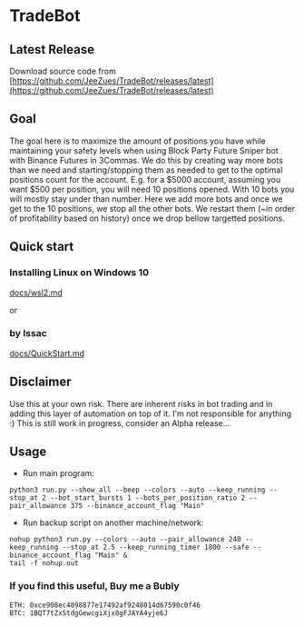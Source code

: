 # TradeBot

## Latest Release
Download source code from [https://github.com/JeeZues/TradeBot/releases/latest](https://github.com/JeeZues/TradeBot/releases/latest)

## Goal

The goal here is to maximize the amount of positions you have while maintaining your safety levels when using Block Party Future Sniper bot with Binance Futures in 3Commas.
We do this by creating way more bots than we need and starting/stopping them as needed to get to the optimal positions count for the account.
E.g. for a $5000 account, assuming you want $500 per position, you will need 10 positions opened.  With 10 bots you will mostly stay under than number.
Here we add more bots and once we get to the 10 positions, we stop all the other bots.  We restart them (~in order of profitability based on history) once we drop bellow targetted positions.


## Quick start

### Installing Linux on Windows 10
[docs/wsl2.md](docs/wsl2.md)

or

### by Issac
[docs/QuickStart.md](docs/QuickStart.md)



## Disclaimer
Use this at your own risk.  There are inherent risks in bot trading and in adding this layer of automation on top of it.  I'm not responsible for anything :)
This is still work in progress, consider an Alpha release...


## Usage

- Run main program:
```
python3 run.py --show_all --beep --colors --auto --keep_running --stop_at 2 --bot_start_bursts 1 --bots_per_position_ratio 2 --pair_allowance 375 --binance_account_flag "Main"
```

- Run backup script on another machine/network:
```
nohup python3 run.py --colors --auto --pair_allowance 240 --keep_running --stop_at 2.5 --keep_running_timer 1800 --safe --binance_account_flag "Main" &
tail -f nohup.out
```


### If you find this useful, Buy me a Bubly
```
ETH: 0xce998ec4898877e17492af9248014d67590c0f46
BTC: 1BQT7tZxStdgGewcgiXjx8gFJAYA4yje6J
```

